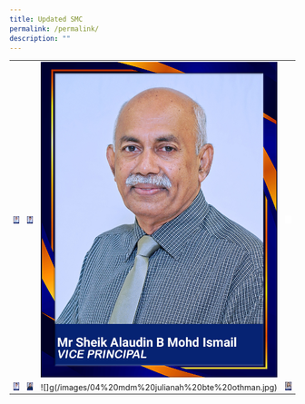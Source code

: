 ```yaml
---
title: Updated SMC
permalink: /permalink/
description: ""
---
```

<style>
   td, th {
       border: none!important;
    }
</style>

|||||
| :--------: | --------: | :-------- | :--------: |
|![](/images/mr%20lam%20yui-ping.jpg)|![](/images/mr%20chan%20yew%20ren%20eugene.jpg)|![](/images/mr%20sheik%20alaudin%20b%20mohd%20ismail.jpg)|![](/images/blankblank.jpg)|
|![](/images/10%20mr%20tan%20han%20yu%20melvin.jpg)|![](/images/09%20mdm%20tan%20chuen%20wei%20(mrs%20goh).jpg)|![]g(/images/04%20mdm%20julianah%20bte%20othman.jpg)|![](/images/ms%20florence%20kuek.jpg)|